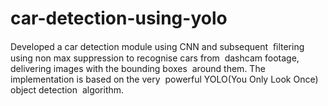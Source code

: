# car-detection-using-yolo
Developed a car detection module using CNN and subsequent  ﬁltering using non max suppression to recognise cars from  dashcam footage, delivering images with the bounding boxes  around them. The implementation is based on the very  powerful YOLO(You Only Look Once) object detection  algorithm.
